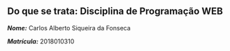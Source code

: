 **Do que se trata:** Disciplina de Programação WEB
---
__*Nome:*__ Carlos Alberto Siqueira da Fonseca

__*Matrícula:*__ 2018010310